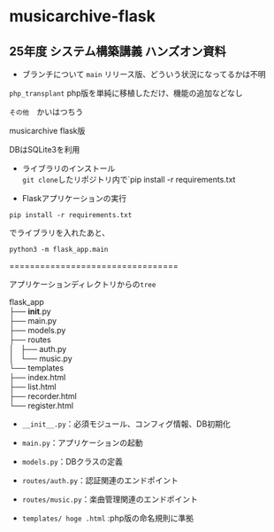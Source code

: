 # musicarchive-flask
## 25年度 システム構築講義 ハンズオン資料

- ブランチについて
`main` リリース版、どういう状況になってるかは不明

`php_transplant` php版を単純に移植しただけ、機能の追加などなし  

`その他`　かいはつちう

musicarchive flask版  

DBはSQLite3を利用  

- ライブラリのインストール  
`git clone`したリポジトリ内で`pip install -r requirements.txt  

- Flaskアプリケーションの実行   

`pip install -r requirements.txt`  

でライブラリを入れたあと、

`python3 -m flask_app.main`

=================================

アプリケーションディレクトリからの`tree`  

flask_app  
├── __init__.py  
├── main.py  
├── models.py  
├── routes  
│   ├── auth.py  
│   └── music.py  
└── templates  
    ├── index.html  
    ├── list.html  
    ├── recorder.html  
    └── register.html  

- `__init__.py`：必須モジュール、コンフィグ情報、DB初期化  

- `main.py`：アプリケーションの起動  

- `models.py`：DBクラスの定義  

- `routes/auth.py`：認証関連のエンドポイント  

- `routes/music.py`：楽曲管理関連のエンドポイント  

- `templates/ hoge .html` :php版の命名規則に準拠  
